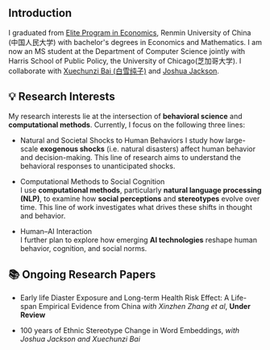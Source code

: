 
## Introduction
I graduated from [Elite Program in Economics](http://econ.ruc.edu.cn/zsyx/zyjjxrcdyl/jjxbjxspyjd/808bffee72094ddd83b6c11c605ccc47.htm), Renmin University of China (中国人民大学) with bachelor's degrees in Economics and Mathematics. I am now an MS student at the Department of Computer Science jointly with Harris School of Public Policy, the University of Chicago(芝加哥大学). I collaborate with [Xuechunzi Bai (白雪纯子)](https://psychology.uchicago.edu/directory/Xuechunzi-Bai) and [Joshua Jackson](https://www.joshuaconradjackson.com/). 

## 💡 Research Interests

My research interests lie at the intersection of **behavioral science** and **computational methods**. Currently, I focus on the following three lines:

- Natural and Societal Shocks to Human Behaviors
I study how large-scale **exogenous shocks** (i.e. natural disasters) affect human behavior and decision-making. This line of research aims to understand the behavioral responses to unanticipated shocks.

- Computational Methods to Social Cognition  
I use **computational methods**, particularly **natural language processing (NLP)**, to examine how **social perceptions** and **stereotypes** evolve over time. This line of work investigates what drives these shifts in thought and behavior.

- Human–AI Interaction  
I further plan to explore how emerging **AI technologies** reshape human behavior, cognition, and social norms. 


## 📚 Ongoing Research Papers
- Early life Diaster Exposure and Long-term Health Risk Effect: A Life-span Empirical Evidence from China *with Xinzhen Zhang et al*, **Under Review**

- 100 years of Ethnic Stereotype Change in Word Embeddings, *with Joshua Jackson and Xuechunzi Bai* 
